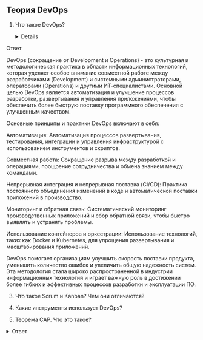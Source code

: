 ## Теория DevOps

1. Что такое DevOps?
   
   <details>
  <summary>Ответ</summary>
  
   DevOps (сокращение от Development и Operations) - это культурная и методологическая практика в области информационных технологий, которая уделяет особое внимание совместной работе между разработчиками (Development) и системными администраторами, операторами (Operations) и другими ИТ-специалистами. Основной целью DevOps является автоматизация и улучшение процессов разработки, развертывания и управления приложениями, чтобы обеспечить более быструю поставку программного обеспечения с улучшенным качеством.

Основные принципы и практики DevOps включают в себя:

Автоматизация: Автоматизация процессов развертывания, тестирования, интеграции и управления инфраструктурой с использованием инструментов и скриптов.

Совместная работа: Сокращение разрыва между разработкой и операциями, поощрение сотрудничества и обмена знанием между командами.

Непрерывная интеграция и непрерывная поставка (CI/CD): Практика постоянного объединения изменений в коде и автоматической поставки приложений в производство.

Мониторинг и обратная связь: Систематический мониторинг производственных приложений и сбор обратной связи, чтобы быстро выявлять и устранять проблемы.

Использование контейнеров и оркестрации: Использование технологий, таких как Docker и Kubernetes, для упрощения развертывания и масштабирования приложений.

DevOps помогает организациям улучшить скорость поставки продукта, уменьшить количество ошибок и увеличить общую надежность систем. Эта методология стала широко распространенной в индустрии информационных технологий и играет важную роль в достижении более гибких и эффективных процессов разработки и эксплуатации ПО.

</details>

3. Что такое Scrum и Kanban? Чем они отличаются?

4. Какие инструменты использует DevOps?

5. Теорема САР. Что это такое?

<details>
  <summary>Ответ</summary>

Теорема CAP (известная также как теорема Брюера) — эвристическое утверждение о том, что в любой реализации распределённых вычислений возможно обеспечить не более двух из трёх следующих свойств:

- Согласованность данных (англ. consistency) — во всех вычислительных узлах в один момент времени данные не противоречат друг другу;
- Доступность (англ. availability) — любой запрос к распределённой системе завершается корректным откликом, однако без гарантии, что ответы всех узлов системы совпадают;
- Устойчивость к разделению (англ. partition tolerance) — расщепление распределённой системы на несколько изолированных секций не приводит к некорректности отклика от каждой из секций.

</details>

